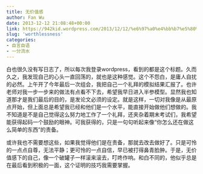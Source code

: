 ```yaml
---
title: 无价值感
author: Fan Wu
date: 2013-12-12 21:08:48+00:00
link: https://942kid.wordpress.com/2013/12/12/%e6%97%a0%e4%bb%b7%e5%80%bc%e6%84%9f/
slug: 'worthlessness'
categories:
- 自言自语
- 一分流水
---
```


白也很久没有写日志了，所以每次我登录wordpress，看到的都是这个标题。久而久之，我发现自己的心头一直回荡的，就也是这种感觉。这个不怨白，是庸人自扰的必然。上午开了今年最后一次组会，我把自己一个礼拜的模拟结果汇报了。也许老师对我一步一步来的做法有点看不下去，希望我早日进入半参模型。显然我也知道那才是我们最后的目的，是发论文必须的设定。就是这样，一切对我像是从最原点开始，但上面总是希望我已经和他们是一个水平，能直接开始做他们想做的。我不知道是不是自己觉得这么努力地工作了一个礼拜，还夹杂着期末考试们，我希望能获得起码一个鼓励的眼神。可我获得的，只是一句句听起来像“你怎么还在做这么简单的东西”的责备。

或许我也不需要想这些，如果我觉得他们是在责备，那就去改去做好了。只是可怜的一点点自尊，无法平静；更可怜的一点自信，早已被打得鼻青脸肿。于是，无价值感下的自己，像一个破罐子一样滚来滚去，叮咚作响。和白不同的，他似乎总是在最后看到积极的一面，这个证明的技巧我需要掌握。
